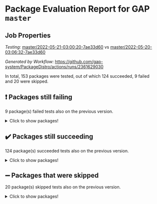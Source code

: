 # Package Evaluation Report for GAP `master`

## Job Properties

*Testing:* [master/2022-05-21-03:00:20-7ae33d60](https://github.com/gap-system/PackageDistro/blob/data/reports/master/2022-05-21-03:00:20-7ae33d60) vs [master/2022-05-20-03:06:32-7ae33d60](https://github.com/gap-system/PackageDistro/blob/data/reports/master/2022-05-20-03:06:32-7ae33d60)

*Generated by Workflow:* https://github.com/gap-system/PackageDistro/actions/runs/2361629030

In total, 153 packages were tested, out of which 124 succeeded, 9 failed and 20 were skipped.

## :exclamation: Packages still failing

9 package(s) failed tests also on the previous version.
<details><summary>Click to show packages!</summary>

- fining 1.4.1 [(failure)](https://github.com/gap-system/PackageDistro/runs/6534158558?check_suite_focus=true)
- francy 1.2.4 [(failure)](https://github.com/gap-system/PackageDistro/runs/6534158825?check_suite_focus=true)
- hap 1.39 [(failure)](https://github.com/gap-system/PackageDistro/runs/6534159268?check_suite_focus=true)
- normalizinterface 1.3.2 [(failure)](https://github.com/gap-system/PackageDistro/runs/6534160310?check_suite_focus=true)
- packagemanager 1.2 [(failure)](https://github.com/gap-system/PackageDistro/runs/6534160456?check_suite_focus=true)
- rcwa 4.6.4 [(failure)](https://github.com/gap-system/PackageDistro/runs/6534160765?check_suite_focus=true)
- recog 1.3.2 [(failure)](https://github.com/gap-system/PackageDistro/runs/6534160843?check_suite_focus=true)
- semigroups 4.0.0 [(failure)](https://github.com/gap-system/PackageDistro/runs/6534161051?check_suite_focus=true)
- ugaly 4.0.2 [(failure)](https://github.com/gap-system/PackageDistro/runs/6534161671?check_suite_focus=true)
</details>

## :heavy_check_mark: Packages still succeeding

124 package(s) succeeded tests also on the previous version.
<details><summary>Click to show packages!</summary>

- ace 5.4 [(success)](https://github.com/gap-system/PackageDistro/runs/6534157056?check_suite_focus=true)
- aclib 1.3.2 [(success)](https://github.com/gap-system/PackageDistro/runs/6534157101?check_suite_focus=true)
- agt 0.2 [(success)](https://github.com/gap-system/PackageDistro/runs/6534157158?check_suite_focus=true)
- alnuth 3.2.1 [(success)](https://github.com/gap-system/PackageDistro/runs/6534157185?check_suite_focus=true)
- anupq 3.2.6 [(success)](https://github.com/gap-system/PackageDistro/runs/6534157221?check_suite_focus=true)
- atlasrep 2.1.2 [(success)](https://github.com/gap-system/PackageDistro/runs/6534157261?check_suite_focus=true)
- autodoc 2022.03.10 [(success)](https://github.com/gap-system/PackageDistro/runs/6534157305?check_suite_focus=true)
- automata 1.15 [(success)](https://github.com/gap-system/PackageDistro/runs/6534157345?check_suite_focus=true)
- automgrp 1.3.2 [(success)](https://github.com/gap-system/PackageDistro/runs/6534157394?check_suite_focus=true)
- autpgrp 1.10.2 [(success)](https://github.com/gap-system/PackageDistro/runs/6534157433?check_suite_focus=true)
- cap 2022.05-07 [(success)](https://github.com/gap-system/PackageDistro/runs/6534157467?check_suite_focus=true)
- caratinterface 2.3.3 [(success)](https://github.com/gap-system/PackageDistro/runs/6534157502?check_suite_focus=true)
- cddinterface 2020.06.24 [(success)](https://github.com/gap-system/PackageDistro/runs/6534157528?check_suite_focus=true)
- circle 1.6.5 [(success)](https://github.com/gap-system/PackageDistro/runs/6534157621?check_suite_focus=true)
- classicpres 1.22 [(success)](https://github.com/gap-system/PackageDistro/runs/6534157673?check_suite_focus=true)
- cohomolo 1.6.10 [(success)](https://github.com/gap-system/PackageDistro/runs/6534157706?check_suite_focus=true)
- congruence 1.2.4 [(success)](https://github.com/gap-system/PackageDistro/runs/6534157735?check_suite_focus=true)
- corelg 1.56 [(success)](https://github.com/gap-system/PackageDistro/runs/6534157790?check_suite_focus=true)
- crime 1.6 [(success)](https://github.com/gap-system/PackageDistro/runs/6534157828?check_suite_focus=true)
- crisp 1.4.5 [(success)](https://github.com/gap-system/PackageDistro/runs/6534157849?check_suite_focus=true)
- crypting 0.10 [(success)](https://github.com/gap-system/PackageDistro/runs/6534157875?check_suite_focus=true)
- cryst 4.1.24 [(success)](https://github.com/gap-system/PackageDistro/runs/6534157919?check_suite_focus=true)
- crystcat 1.1.9 [(success)](https://github.com/gap-system/PackageDistro/runs/6534157962?check_suite_focus=true)
- ctbllib 1.3.4 [(success)](https://github.com/gap-system/PackageDistro/runs/6534158026?check_suite_focus=true)
- cubefree 1.19 [(success)](https://github.com/gap-system/PackageDistro/runs/6534158073?check_suite_focus=true)
- curlinterface 2.2.2 [(success)](https://github.com/gap-system/PackageDistro/runs/6534158121?check_suite_focus=true)
- cvec 2.7.5 [(success)](https://github.com/gap-system/PackageDistro/runs/6534158165?check_suite_focus=true)
- datastructures 0.2.7 [(success)](https://github.com/gap-system/PackageDistro/runs/6534158204?check_suite_focus=true)
- deepthought 1.0.5 [(success)](https://github.com/gap-system/PackageDistro/runs/6534158234?check_suite_focus=true)
- design 1.7 [(success)](https://github.com/gap-system/PackageDistro/runs/6534158303?check_suite_focus=true)
- difsets 2.3.1 [(success)](https://github.com/gap-system/PackageDistro/runs/6534158331?check_suite_focus=true)
- digraphs 1.5.2 [(success)](https://github.com/gap-system/PackageDistro/runs/6534158361?check_suite_focus=true)
- edim 1.3.5 [(success)](https://github.com/gap-system/PackageDistro/runs/6534158396?check_suite_focus=true)
- example 4.3.1 [(success)](https://github.com/gap-system/PackageDistro/runs/6534158416?check_suite_focus=true)
- factint 1.6.3 [(success)](https://github.com/gap-system/PackageDistro/runs/6534158475?check_suite_focus=true)
- ferret 1.0.7 [(success)](https://github.com/gap-system/PackageDistro/runs/6534158508?check_suite_focus=true)
- fga 1.4.0 [(success)](https://github.com/gap-system/PackageDistro/runs/6534158527?check_suite_focus=true)
- float 1.0.3 [(success)](https://github.com/gap-system/PackageDistro/runs/6534158597?check_suite_focus=true)
- format 1.4.3 [(success)](https://github.com/gap-system/PackageDistro/runs/6534158634?check_suite_focus=true)
- forms 1.2.7 [(success)](https://github.com/gap-system/PackageDistro/runs/6534158660?check_suite_focus=true)
- fplsa 1.2.5 [(success)](https://github.com/gap-system/PackageDistro/runs/6534158697?check_suite_focus=true)
- fr 2.4.8 [(success)](https://github.com/gap-system/PackageDistro/runs/6534158745?check_suite_focus=true)
- fwtree 1.3 [(success)](https://github.com/gap-system/PackageDistro/runs/6534158856?check_suite_focus=true)
- gbnp 1.0.5 [(success)](https://github.com/gap-system/PackageDistro/runs/6534158891?check_suite_focus=true)
- generalizedmorphismsforcap 2022.05-01 [(success)](https://github.com/gap-system/PackageDistro/runs/6534158933?check_suite_focus=true)
- genss 1.6.6 [(success)](https://github.com/gap-system/PackageDistro/runs/6534158994?check_suite_focus=true)
- gradedringforhomalg 2022.03-01 [(success)](https://github.com/gap-system/PackageDistro/runs/6534159037?check_suite_focus=true)
- grape 4.8.5 [(success)](https://github.com/gap-system/PackageDistro/runs/6534159071?check_suite_focus=true)
- groupoids 1.69 [(success)](https://github.com/gap-system/PackageDistro/runs/6534159099?check_suite_focus=true)
- grpconst 2.6.2 [(success)](https://github.com/gap-system/PackageDistro/runs/6534159144?check_suite_focus=true)
- guarana 0.96.3 [(success)](https://github.com/gap-system/PackageDistro/runs/6534159176?check_suite_focus=true)
- guava 3.16 [(success)](https://github.com/gap-system/PackageDistro/runs/6534159229?check_suite_focus=true)
- hapcryst 0.1.14 [(success)](https://github.com/gap-system/PackageDistro/runs/6534159293?check_suite_focus=true)
- hecke 1.5.3 [(success)](https://github.com/gap-system/PackageDistro/runs/6534159316?check_suite_focus=true)
- help 3.5 [(success)](https://github.com/gap-system/PackageDistro/runs/6534159356?check_suite_focus=true)
- idrel 2.43 [(success)](https://github.com/gap-system/PackageDistro/runs/6534159407?check_suite_focus=true)
- images 1.3.1 [(success)](https://github.com/gap-system/PackageDistro/runs/6534159438?check_suite_focus=true)
- intpic 0.2.4 [(success)](https://github.com/gap-system/PackageDistro/runs/6534159487?check_suite_focus=true)
- io 4.7.2 [(success)](https://github.com/gap-system/PackageDistro/runs/6534159537?check_suite_focus=true)
- irredsol 1.4.3 [(success)](https://github.com/gap-system/PackageDistro/runs/6534159569?check_suite_focus=true)
- json 2.1.0 [(success)](https://github.com/gap-system/PackageDistro/runs/6534159624?check_suite_focus=true)
- jupyterkernel 1.4.1 [(success)](https://github.com/gap-system/PackageDistro/runs/6534159651?check_suite_focus=true)
- jupyterviz 1.5.1 [(success)](https://github.com/gap-system/PackageDistro/runs/6534159660?check_suite_focus=true)
- kan 1.34 [(success)](https://github.com/gap-system/PackageDistro/runs/6534159684?check_suite_focus=true)
- kbmag 1.5.9 [(success)](https://github.com/gap-system/PackageDistro/runs/6534159708?check_suite_focus=true)
- laguna 3.9.5 [(success)](https://github.com/gap-system/PackageDistro/runs/6534159738?check_suite_focus=true)
- liealgdb 2.2.1 [(success)](https://github.com/gap-system/PackageDistro/runs/6534159764?check_suite_focus=true)
- liepring 2.6 [(success)](https://github.com/gap-system/PackageDistro/runs/6534159794?check_suite_focus=true)
- liering 2.4.2 [(success)](https://github.com/gap-system/PackageDistro/runs/6534159829?check_suite_focus=true)
- linearalgebraforcap 2022.05-03 [(success)](https://github.com/gap-system/PackageDistro/runs/6534159858?check_suite_focus=true)
- loops 3.4.1 [(success)](https://github.com/gap-system/PackageDistro/runs/6534159912?check_suite_focus=true)
- lpres 1.0.3 [(success)](https://github.com/gap-system/PackageDistro/runs/6534159945?check_suite_focus=true)
- majoranaalgebras 1.4 [(success)](https://github.com/gap-system/PackageDistro/runs/6534159961?check_suite_focus=true)
- mapclass 1.4.5 [(success)](https://github.com/gap-system/PackageDistro/runs/6534160002?check_suite_focus=true)
- matgrp 0.64 [(success)](https://github.com/gap-system/PackageDistro/runs/6534160039?check_suite_focus=true)
- modisom 2.5.2 [(success)](https://github.com/gap-system/PackageDistro/runs/6534160074?check_suite_focus=true)
- modulepresentationsforcap 2022.05-02 [(success)](https://github.com/gap-system/PackageDistro/runs/6534160104?check_suite_focus=true)
- monoidalcategories 2022.05-03 [(success)](https://github.com/gap-system/PackageDistro/runs/6534160141?check_suite_focus=true)
- nconvex 2020.11-04 [(success)](https://github.com/gap-system/PackageDistro/runs/6534160173?check_suite_focus=true)
- nilmat 1.4.1 [(success)](https://github.com/gap-system/PackageDistro/runs/6534160261?check_suite_focus=true)
- nock 1.5 [(success)](https://github.com/gap-system/PackageDistro/runs/6534160293?check_suite_focus=true)
- nq 2.5.8 [(success)](https://github.com/gap-system/PackageDistro/runs/6534160331?check_suite_focus=true)
- numericalsgps 1.3.0 [(success)](https://github.com/gap-system/PackageDistro/runs/6534160368?check_suite_focus=true)
- openmath 11.5.1 [(success)](https://github.com/gap-system/PackageDistro/runs/6534160406?check_suite_focus=true)
- orb 4.8.4 [(success)](https://github.com/gap-system/PackageDistro/runs/6534160432?check_suite_focus=true)
- patternclass 2.4.2 [(success)](https://github.com/gap-system/PackageDistro/runs/6534160477?check_suite_focus=true)
- permut 2.0.4 [(success)](https://github.com/gap-system/PackageDistro/runs/6534160502?check_suite_focus=true)
- polenta 1.3.10 [(success)](https://github.com/gap-system/PackageDistro/runs/6534160528?check_suite_focus=true)
- polymaking 0.8.6 [(success)](https://github.com/gap-system/PackageDistro/runs/6534160575?check_suite_focus=true)
- primgrp 3.4.2 [(success)](https://github.com/gap-system/PackageDistro/runs/6534160600?check_suite_focus=true)
- profiling 2.5.0 [(success)](https://github.com/gap-system/PackageDistro/runs/6534160627?check_suite_focus=true)
- qpa 1.33 [(success)](https://github.com/gap-system/PackageDistro/runs/6534160660?check_suite_focus=true)
- quagroup 1.8.3 [(success)](https://github.com/gap-system/PackageDistro/runs/6534160704?check_suite_focus=true)
- radiroot 2.9 [(success)](https://github.com/gap-system/PackageDistro/runs/6534160741?check_suite_focus=true)
- rds 1.8 [(success)](https://github.com/gap-system/PackageDistro/runs/6534160798?check_suite_focus=true)
- repndecomp 1.2.1 [(success)](https://github.com/gap-system/PackageDistro/runs/6534160885?check_suite_focus=true)
- repsn 3.1.0 [(success)](https://github.com/gap-system/PackageDistro/runs/6534160953?check_suite_focus=true)
- resclasses 4.7.2 [(success)](https://github.com/gap-system/PackageDistro/runs/6534160988?check_suite_focus=true)
- scscp 2.3.1 [(success)](https://github.com/gap-system/PackageDistro/runs/6534161019?check_suite_focus=true)
- sglppow 2.2 [(success)](https://github.com/gap-system/PackageDistro/runs/6534161086?check_suite_focus=true)
- sgpviz 0.999.5 [(success)](https://github.com/gap-system/PackageDistro/runs/6534161116?check_suite_focus=true)
- simpcomp 2.1.14 [(success)](https://github.com/gap-system/PackageDistro/runs/6534161135?check_suite_focus=true)
- singular 2020.12.18 [(success)](https://github.com/gap-system/PackageDistro/runs/6534161174?check_suite_focus=true)
- sla 1.5.3 [(success)](https://github.com/gap-system/PackageDistro/runs/6534161216?check_suite_focus=true)
- smallgrp 1.5 [(success)](https://github.com/gap-system/PackageDistro/runs/6534161250?check_suite_focus=true)
- smallsemi 0.6.13 [(success)](https://github.com/gap-system/PackageDistro/runs/6534161320?check_suite_focus=true)
- sonata 2.9.4 [(success)](https://github.com/gap-system/PackageDistro/runs/6534161362?check_suite_focus=true)
- sophus 1.25 [(success)](https://github.com/gap-system/PackageDistro/runs/6534161397?check_suite_focus=true)
- spinsym 1.5.2 [(success)](https://github.com/gap-system/PackageDistro/runs/6534161424?check_suite_focus=true)
- symbcompcc 1.3.2 [(success)](https://github.com/gap-system/PackageDistro/runs/6534161473?check_suite_focus=true)
- thelma 1.3 [(success)](https://github.com/gap-system/PackageDistro/runs/6534161512?check_suite_focus=true)
- tomlib 1.2.9 [(success)](https://github.com/gap-system/PackageDistro/runs/6534161536?check_suite_focus=true)
- toric 1.9.5 [(success)](https://github.com/gap-system/PackageDistro/runs/6534161566?check_suite_focus=true)
- transgrp 3.6.2 [(success)](https://github.com/gap-system/PackageDistro/runs/6534161611?check_suite_focus=true)
- unipot 1.5 [(success)](https://github.com/gap-system/PackageDistro/runs/6534161740?check_suite_focus=true)
- unitlib 4.1.0 [(success)](https://github.com/gap-system/PackageDistro/runs/6534161782?check_suite_focus=true)
- utils 0.72 [(success)](https://github.com/gap-system/PackageDistro/runs/6534161801?check_suite_focus=true)
- uuid 0.7 [(success)](https://github.com/gap-system/PackageDistro/runs/6534161833?check_suite_focus=true)
- walrus 0.9991 [(success)](https://github.com/gap-system/PackageDistro/runs/6534161877?check_suite_focus=true)
- wedderga 4.10.2 [(success)](https://github.com/gap-system/PackageDistro/runs/6534161921?check_suite_focus=true)
- xmod 2.88 [(success)](https://github.com/gap-system/PackageDistro/runs/6534161942?check_suite_focus=true)
- xmodalg 1.22 [(success)](https://github.com/gap-system/PackageDistro/runs/6534161976?check_suite_focus=true)
- yangbaxter 0.10.0 [(success)](https://github.com/gap-system/PackageDistro/runs/6534162017?check_suite_focus=true)
- zeromqinterface 0.13 [(success)](https://github.com/gap-system/PackageDistro/runs/6534162050?check_suite_focus=true)
</details>

## :heavy_minus_sign: Packages that were skipped

20 package(s) skipped tests also on the previous version.
<details><summary>Click to show packages!</summary>

- 4ti2interface 2022.03-01 [(skipped)](https://github.com/gap-system/PackageDistro/runs/6534105525?check_suite_focus=true)
- browse 1.8.14 [(skipped)](https://github.com/gap-system/PackageDistro/runs/6534105525?check_suite_focus=true)
- examplesforhomalg 2022.03-01 [(skipped)](https://github.com/gap-system/PackageDistro/runs/6534105525?check_suite_focus=true)
- gapdoc 1.6.5 [(skipped)](https://github.com/gap-system/PackageDistro/runs/6534105525?check_suite_focus=true)
- gauss 2022.03-01 [(skipped)](https://github.com/gap-system/PackageDistro/runs/6534105525?check_suite_focus=true)
- gaussforhomalg 2022.03-01 [(skipped)](https://github.com/gap-system/PackageDistro/runs/6534105525?check_suite_focus=true)
- gradedmodules 2022.03-01 [(skipped)](https://github.com/gap-system/PackageDistro/runs/6534105525?check_suite_focus=true)
- homalg 2022.03-01 [(skipped)](https://github.com/gap-system/PackageDistro/runs/6534105525?check_suite_focus=true)
- homalgtocas 2022.03-01 [(skipped)](https://github.com/gap-system/PackageDistro/runs/6534105525?check_suite_focus=true)
- io_forhomalg 2022.03-01 [(skipped)](https://github.com/gap-system/PackageDistro/runs/6534105525?check_suite_focus=true)
- itc 1.5.1 [(skipped)](https://github.com/gap-system/PackageDistro/runs/6534105525?check_suite_focus=true)
- localizeringforhomalg 2022.03-01 [(skipped)](https://github.com/gap-system/PackageDistro/runs/6534105525?check_suite_focus=true)
- matricesforhomalg 2022.04-01 [(skipped)](https://github.com/gap-system/PackageDistro/runs/6534105525?check_suite_focus=true)
- modules 2022.03-01 [(skipped)](https://github.com/gap-system/PackageDistro/runs/6534105525?check_suite_focus=true)
- polycyclic 2.16 [(skipped)](https://github.com/gap-system/PackageDistro/runs/6534105525?check_suite_focus=true)
- ringsforhomalg 2022.04-01 [(skipped)](https://github.com/gap-system/PackageDistro/runs/6534105525?check_suite_focus=true)
- sco 2022.03-01 [(skipped)](https://github.com/gap-system/PackageDistro/runs/6534105525?check_suite_focus=true)
- toolsforhomalg 2022.04-03 [(skipped)](https://github.com/gap-system/PackageDistro/runs/6534105525?check_suite_focus=true)
- toricvarieties 2022.03.23 [(skipped)](https://github.com/gap-system/PackageDistro/runs/6534105525?check_suite_focus=true)
- xgap 4.31 [(skipped)](https://github.com/gap-system/PackageDistro/runs/6534105525?check_suite_focus=true)
</details>

